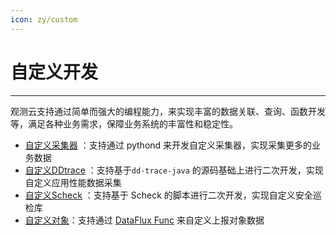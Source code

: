 ```yaml
---
icon: zy/custom
---
```

# 自定义开发 

---

观测云支持通过简单而强大的编程能力，来实现丰富的数据关联、查询、函数开发等，满足各种业务需求，保障业务系统的丰富性和稳定性。

- [自定义采集器](pythond.md) ：支持通过 pythond 来开发自定义采集器，实现采集更多的业务数据
- [自定义DDtrace](ddtrace-guance.md) ：支持基于`dd-trace-java` 的源码基础上进行二次开发，实现自定义应用性能数据采集
- [自定义Scheck](scheck-filechange) ：支持基于 Scheck 的脚本进行二次开发，实现自定义安全巡检库
- [自定义对象](custom-object.md)：支持通过 [DataFlux Func](../dataflux-func/index.md) 来自定义上报对象数据
